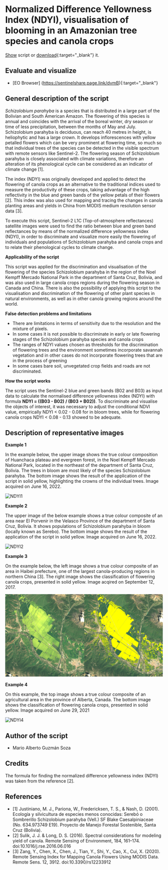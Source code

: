 # Normalized Difference Yellowness Index (NDYI), visualisation of blooming in an Amazonian tree species and canola crops

<a href="#" id='togglescript'>Show</a> script or [download](barren_soil_script.js){:target="_blank"} it.
<div id='script_view' style="display:none">
{% highlight javascript %}
      {% include_relative script.js %}
{% endhighlight %}
</div>

## Evaluate and visualize
 - [EO Browser] (https://sentinelshare.page.link/dvmB){:target="_blank"} 

## General description of the script

_Schizolobium parahyba_ is a species that is distributed in a large part of the Bolivian and South American Amazon. The flowering of this species is annual and coincides with the arrival of the boreal winter, dry season or time of less precipitation, between the months of May and July. Schizolobium parahyba is deciduous, can reach 40 metres in height, is heliophytic and has a large crown. It develops inflorescences with yellow petalled flowers which can be very prominent at flowering time, so much so that individual trees of the species can be detected in the visible spectrum with remote sensors like Sentinel-2. The flowering season of Schizolobium parahyba is closely associated with climate variations, therefore an alteration of its phenological cycle can be considered as an indicator of climate change [1].

The index (NDYI) was originally developed and applied to detect the flowering of canola crops as an alternative to the traditional indices used to measure the productivity of these crops, taking advantage of the high reflectivity in the blue and green bands of the yellow petals of their flowers [2]. This index was also used for mapping and tracing the changes in canola planting areas and yields in China from MODIS medium resolution sensor data [3]. 

To execute this script, Sentinel-2 L1C (Top-of-atmosphere reflectances) satellite images were used to find the ratio between blue and green band reflectances by means of the normalized difference yellowness index (NDYI), in order to discriminate and visualize more easily the flowering of individuals and populations of Schizolobium parahyba and canola crops and to relate their phenological cycles to climate change.

**Applicability of the script**

This script was applied for the discrimination and visualisation of the flowering of the species Schizolobium parahyba in the region of the Noel Kempff Mercado National Park in the department of Santa Cruz, Bolivia, and was also used in large canola crops regions during the flowering season in Canada and China. There is also the possibility of applying this script to the visualisation and discrimination of the flowering of other plant species in natural environments, as well as in other canola growing regions around the world.

**False detection problems and limitations**

- There are limitations in terms of sensitivity due to the resolution and the mixture of pixels. 
- In some cases it is not possible to discriminate in early or late flowering stages of the Schizolobium parahyba species and canola crops
- The ranges of NDYI values chosen as thresholds for the discrimination of flowering trees and the environment sometimes incorporate savannah vegetation and in other cases do not incorporate flowering trees that are in the process of greening
- In some cases bare soil, unvegetated crop fields and roads are not discriminated.

**How the script works**

The script uses the Sentinel-2 blue and green bands (B02 and B03) as input data to calculate the normalised difference yellowness index (NDYI) with formula **NDYI = ((B03 - B02) / (B03 + B02))**. To discriminate and visualise the objects of interest, it was necessary to adjust the conditional NDVI value, empirically NDYI < 0.02 - 0.08 for in bloom trees, while for flowering canola crops NDYI < 0.08 - 0.13 showed to be adequate.

## Description of representative images

**Example 1**

In the example below, the upper image shows the true colour composition of Huanchaca plateau and evergreen forest, in the Noel Kempff Mercado National Park, located in the northeast of the department of Santa Cruz, Bolivia. The trees in bloom are most likely of the species Schizolobium parahyba. The bottom image shows the result of the application of the script in solid yellow, highlighting the crowns of the individual trees. Image acquired on June 16, 2022.

![NDYI1](fig/fig1.png)

**Example 2**

The upper image of the below example shows a true colour composite of an area near El Porvenir in the Velasco Province of the department of Santa Cruz, Bolivia. It shows populations of Schizolobium parahyba in bloom (locally known as Serebo). The bottom image shows the result of the application of the script in solid yellow. Image acquired on June 16, 2022.

![NDYI2](fig/fig2.png)

**Example 3**

On the example below, the left image shows a true colour composite of an area in Haibei prefecture, one of the largest canola-producing regions in northern China [3]. The right image shows the classification of flowering canola crops, presented in solid yellow. Image acqired on September 12, 2017.

![NDYI3](fig/fig3.png)

**Example 4**

On this example, the top image shows a true colour composite of an agricultural area in the province of Alberta, Canada. The bottom image shows the classification of flowering canola crops, presented in solid yellow. Image acquired on June 29, 2021

![NDYI4](fig/fig4.png)

## Author of the script

- Mario Alberto Guzmán Soza

## Credits

The formula for finding the normalized difference yellowness index (NDYI) was taken from the reference [2].

## References

- [1] Justiniano, M. J., Pariona, W., Fredericksen, T. S., & Nash, D. (2001). Ecología y silvicultura de especies menos conocidas: Serebó o Sombrerillo Schizolobium parahyba (Vell.) SF Blake Caesalpiniaceae (No. 634.973749 E19). Proyecto de Manejo Forestal Sostenible, Santa Cruz (Bolivia).
- [2] Sulik, J. J. & Long, D. S. (2016). Spectral considerations for modeling yield of canola. Remote Sensing of Environment, 184, 161–174. doi:10.1016/j.rse.2016.06.016
- [3] Zang, Y., Chen, X., Chen, J., Tian, Y., Shi, Y., Cao, X., Cui, X. (2020). Remote Sensing Index for Mapping Canola Flowers Using MODIS Data. Remote Sens. 12, 3912. doi:10.3390/rs12233912
